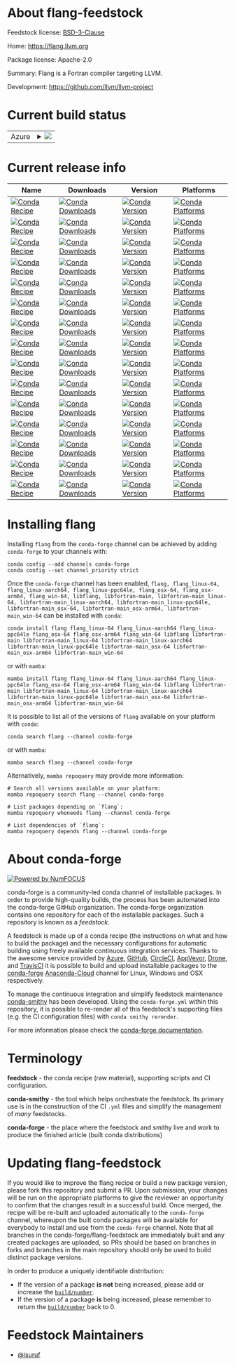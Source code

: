 About flang-feedstock
=====================

Feedstock license: [BSD-3-Clause](https://github.com/conda-forge/flang-feedstock/blob/main/LICENSE.txt)

Home: https://flang.llvm.org

Package license: Apache-2.0

Summary: Flang is a Fortran compiler targeting LLVM.

Development: https://github.com/llvm/llvm-project

Current build status
====================


<table>
    
  <tr>
    <td>Azure</td>
    <td>
      <details>
        <summary>
          <a href="https://dev.azure.com/conda-forge/feedstock-builds/_build/latest?definitionId=2931&branchName=main">
            <img src="https://dev.azure.com/conda-forge/feedstock-builds/_apis/build/status/flang-feedstock?branchName=main">
          </a>
        </summary>
        <table>
          <thead><tr><th>Variant</th><th>Status</th></tr></thead>
          <tbody><tr>
              <td>linux_64</td>
              <td>
                <a href="https://dev.azure.com/conda-forge/feedstock-builds/_build/latest?definitionId=2931&branchName=main">
                  <img src="https://dev.azure.com/conda-forge/feedstock-builds/_apis/build/status/flang-feedstock?branchName=main&jobName=linux&configuration=linux%20linux_64_" alt="variant">
                </a>
              </td>
            </tr><tr>
              <td>linux_aarch64</td>
              <td>
                <a href="https://dev.azure.com/conda-forge/feedstock-builds/_build/latest?definitionId=2931&branchName=main">
                  <img src="https://dev.azure.com/conda-forge/feedstock-builds/_apis/build/status/flang-feedstock?branchName=main&jobName=linux&configuration=linux%20linux_aarch64_" alt="variant">
                </a>
              </td>
            </tr><tr>
              <td>linux_ppc64le</td>
              <td>
                <a href="https://dev.azure.com/conda-forge/feedstock-builds/_build/latest?definitionId=2931&branchName=main">
                  <img src="https://dev.azure.com/conda-forge/feedstock-builds/_apis/build/status/flang-feedstock?branchName=main&jobName=linux&configuration=linux%20linux_ppc64le_" alt="variant">
                </a>
              </td>
            </tr><tr>
              <td>osx_64</td>
              <td>
                <a href="https://dev.azure.com/conda-forge/feedstock-builds/_build/latest?definitionId=2931&branchName=main">
                  <img src="https://dev.azure.com/conda-forge/feedstock-builds/_apis/build/status/flang-feedstock?branchName=main&jobName=osx&configuration=osx%20osx_64_" alt="variant">
                </a>
              </td>
            </tr><tr>
              <td>osx_arm64</td>
              <td>
                <a href="https://dev.azure.com/conda-forge/feedstock-builds/_build/latest?definitionId=2931&branchName=main">
                  <img src="https://dev.azure.com/conda-forge/feedstock-builds/_apis/build/status/flang-feedstock?branchName=main&jobName=osx&configuration=osx%20osx_arm64_" alt="variant">
                </a>
              </td>
            </tr><tr>
              <td>win_64</td>
              <td>
                <a href="https://dev.azure.com/conda-forge/feedstock-builds/_build/latest?definitionId=2931&branchName=main">
                  <img src="https://dev.azure.com/conda-forge/feedstock-builds/_apis/build/status/flang-feedstock?branchName=main&jobName=win&configuration=win%20win_64_" alt="variant">
                </a>
              </td>
            </tr>
          </tbody>
        </table>
      </details>
    </td>
  </tr>
</table>

Current release info
====================

| Name | Downloads | Version | Platforms |
| --- | --- | --- | --- |
| [![Conda Recipe](https://img.shields.io/badge/recipe-flang-green.svg)](https://anaconda.org/conda-forge/flang) | [![Conda Downloads](https://img.shields.io/conda/dn/conda-forge/flang.svg)](https://anaconda.org/conda-forge/flang) | [![Conda Version](https://img.shields.io/conda/vn/conda-forge/flang.svg)](https://anaconda.org/conda-forge/flang) | [![Conda Platforms](https://img.shields.io/conda/pn/conda-forge/flang.svg)](https://anaconda.org/conda-forge/flang) |
| [![Conda Recipe](https://img.shields.io/badge/recipe-flang_linux--64-green.svg)](https://anaconda.org/conda-forge/flang_linux-64) | [![Conda Downloads](https://img.shields.io/conda/dn/conda-forge/flang_linux-64.svg)](https://anaconda.org/conda-forge/flang_linux-64) | [![Conda Version](https://img.shields.io/conda/vn/conda-forge/flang_linux-64.svg)](https://anaconda.org/conda-forge/flang_linux-64) | [![Conda Platforms](https://img.shields.io/conda/pn/conda-forge/flang_linux-64.svg)](https://anaconda.org/conda-forge/flang_linux-64) |
| [![Conda Recipe](https://img.shields.io/badge/recipe-flang_linux--aarch64-green.svg)](https://anaconda.org/conda-forge/flang_linux-aarch64) | [![Conda Downloads](https://img.shields.io/conda/dn/conda-forge/flang_linux-aarch64.svg)](https://anaconda.org/conda-forge/flang_linux-aarch64) | [![Conda Version](https://img.shields.io/conda/vn/conda-forge/flang_linux-aarch64.svg)](https://anaconda.org/conda-forge/flang_linux-aarch64) | [![Conda Platforms](https://img.shields.io/conda/pn/conda-forge/flang_linux-aarch64.svg)](https://anaconda.org/conda-forge/flang_linux-aarch64) |
| [![Conda Recipe](https://img.shields.io/badge/recipe-flang_linux--ppc64le-green.svg)](https://anaconda.org/conda-forge/flang_linux-ppc64le) | [![Conda Downloads](https://img.shields.io/conda/dn/conda-forge/flang_linux-ppc64le.svg)](https://anaconda.org/conda-forge/flang_linux-ppc64le) | [![Conda Version](https://img.shields.io/conda/vn/conda-forge/flang_linux-ppc64le.svg)](https://anaconda.org/conda-forge/flang_linux-ppc64le) | [![Conda Platforms](https://img.shields.io/conda/pn/conda-forge/flang_linux-ppc64le.svg)](https://anaconda.org/conda-forge/flang_linux-ppc64le) |
| [![Conda Recipe](https://img.shields.io/badge/recipe-flang_osx--64-green.svg)](https://anaconda.org/conda-forge/flang_osx-64) | [![Conda Downloads](https://img.shields.io/conda/dn/conda-forge/flang_osx-64.svg)](https://anaconda.org/conda-forge/flang_osx-64) | [![Conda Version](https://img.shields.io/conda/vn/conda-forge/flang_osx-64.svg)](https://anaconda.org/conda-forge/flang_osx-64) | [![Conda Platforms](https://img.shields.io/conda/pn/conda-forge/flang_osx-64.svg)](https://anaconda.org/conda-forge/flang_osx-64) |
| [![Conda Recipe](https://img.shields.io/badge/recipe-flang_osx--arm64-green.svg)](https://anaconda.org/conda-forge/flang_osx-arm64) | [![Conda Downloads](https://img.shields.io/conda/dn/conda-forge/flang_osx-arm64.svg)](https://anaconda.org/conda-forge/flang_osx-arm64) | [![Conda Version](https://img.shields.io/conda/vn/conda-forge/flang_osx-arm64.svg)](https://anaconda.org/conda-forge/flang_osx-arm64) | [![Conda Platforms](https://img.shields.io/conda/pn/conda-forge/flang_osx-arm64.svg)](https://anaconda.org/conda-forge/flang_osx-arm64) |
| [![Conda Recipe](https://img.shields.io/badge/recipe-flang_win--64-green.svg)](https://anaconda.org/conda-forge/flang_win-64) | [![Conda Downloads](https://img.shields.io/conda/dn/conda-forge/flang_win-64.svg)](https://anaconda.org/conda-forge/flang_win-64) | [![Conda Version](https://img.shields.io/conda/vn/conda-forge/flang_win-64.svg)](https://anaconda.org/conda-forge/flang_win-64) | [![Conda Platforms](https://img.shields.io/conda/pn/conda-forge/flang_win-64.svg)](https://anaconda.org/conda-forge/flang_win-64) |
| [![Conda Recipe](https://img.shields.io/badge/recipe-libflang-green.svg)](https://anaconda.org/conda-forge/libflang) | [![Conda Downloads](https://img.shields.io/conda/dn/conda-forge/libflang.svg)](https://anaconda.org/conda-forge/libflang) | [![Conda Version](https://img.shields.io/conda/vn/conda-forge/libflang.svg)](https://anaconda.org/conda-forge/libflang) | [![Conda Platforms](https://img.shields.io/conda/pn/conda-forge/libflang.svg)](https://anaconda.org/conda-forge/libflang) |
| [![Conda Recipe](https://img.shields.io/badge/recipe-libfortran--main-green.svg)](https://anaconda.org/conda-forge/libfortran-main) | [![Conda Downloads](https://img.shields.io/conda/dn/conda-forge/libfortran-main.svg)](https://anaconda.org/conda-forge/libfortran-main) | [![Conda Version](https://img.shields.io/conda/vn/conda-forge/libfortran-main.svg)](https://anaconda.org/conda-forge/libfortran-main) | [![Conda Platforms](https://img.shields.io/conda/pn/conda-forge/libfortran-main.svg)](https://anaconda.org/conda-forge/libfortran-main) |
| [![Conda Recipe](https://img.shields.io/badge/recipe-libfortran--main_linux--64-green.svg)](https://anaconda.org/conda-forge/libfortran-main_linux-64) | [![Conda Downloads](https://img.shields.io/conda/dn/conda-forge/libfortran-main_linux-64.svg)](https://anaconda.org/conda-forge/libfortran-main_linux-64) | [![Conda Version](https://img.shields.io/conda/vn/conda-forge/libfortran-main_linux-64.svg)](https://anaconda.org/conda-forge/libfortran-main_linux-64) | [![Conda Platforms](https://img.shields.io/conda/pn/conda-forge/libfortran-main_linux-64.svg)](https://anaconda.org/conda-forge/libfortran-main_linux-64) |
| [![Conda Recipe](https://img.shields.io/badge/recipe-libfortran--main_linux--aarch64-green.svg)](https://anaconda.org/conda-forge/libfortran-main_linux-aarch64) | [![Conda Downloads](https://img.shields.io/conda/dn/conda-forge/libfortran-main_linux-aarch64.svg)](https://anaconda.org/conda-forge/libfortran-main_linux-aarch64) | [![Conda Version](https://img.shields.io/conda/vn/conda-forge/libfortran-main_linux-aarch64.svg)](https://anaconda.org/conda-forge/libfortran-main_linux-aarch64) | [![Conda Platforms](https://img.shields.io/conda/pn/conda-forge/libfortran-main_linux-aarch64.svg)](https://anaconda.org/conda-forge/libfortran-main_linux-aarch64) |
| [![Conda Recipe](https://img.shields.io/badge/recipe-libfortran--main_linux--ppc64le-green.svg)](https://anaconda.org/conda-forge/libfortran-main_linux-ppc64le) | [![Conda Downloads](https://img.shields.io/conda/dn/conda-forge/libfortran-main_linux-ppc64le.svg)](https://anaconda.org/conda-forge/libfortran-main_linux-ppc64le) | [![Conda Version](https://img.shields.io/conda/vn/conda-forge/libfortran-main_linux-ppc64le.svg)](https://anaconda.org/conda-forge/libfortran-main_linux-ppc64le) | [![Conda Platforms](https://img.shields.io/conda/pn/conda-forge/libfortran-main_linux-ppc64le.svg)](https://anaconda.org/conda-forge/libfortran-main_linux-ppc64le) |
| [![Conda Recipe](https://img.shields.io/badge/recipe-libfortran--main_osx--64-green.svg)](https://anaconda.org/conda-forge/libfortran-main_osx-64) | [![Conda Downloads](https://img.shields.io/conda/dn/conda-forge/libfortran-main_osx-64.svg)](https://anaconda.org/conda-forge/libfortran-main_osx-64) | [![Conda Version](https://img.shields.io/conda/vn/conda-forge/libfortran-main_osx-64.svg)](https://anaconda.org/conda-forge/libfortran-main_osx-64) | [![Conda Platforms](https://img.shields.io/conda/pn/conda-forge/libfortran-main_osx-64.svg)](https://anaconda.org/conda-forge/libfortran-main_osx-64) |
| [![Conda Recipe](https://img.shields.io/badge/recipe-libfortran--main_osx--arm64-green.svg)](https://anaconda.org/conda-forge/libfortran-main_osx-arm64) | [![Conda Downloads](https://img.shields.io/conda/dn/conda-forge/libfortran-main_osx-arm64.svg)](https://anaconda.org/conda-forge/libfortran-main_osx-arm64) | [![Conda Version](https://img.shields.io/conda/vn/conda-forge/libfortran-main_osx-arm64.svg)](https://anaconda.org/conda-forge/libfortran-main_osx-arm64) | [![Conda Platforms](https://img.shields.io/conda/pn/conda-forge/libfortran-main_osx-arm64.svg)](https://anaconda.org/conda-forge/libfortran-main_osx-arm64) |
| [![Conda Recipe](https://img.shields.io/badge/recipe-libfortran--main_win--64-green.svg)](https://anaconda.org/conda-forge/libfortran-main_win-64) | [![Conda Downloads](https://img.shields.io/conda/dn/conda-forge/libfortran-main_win-64.svg)](https://anaconda.org/conda-forge/libfortran-main_win-64) | [![Conda Version](https://img.shields.io/conda/vn/conda-forge/libfortran-main_win-64.svg)](https://anaconda.org/conda-forge/libfortran-main_win-64) | [![Conda Platforms](https://img.shields.io/conda/pn/conda-forge/libfortran-main_win-64.svg)](https://anaconda.org/conda-forge/libfortran-main_win-64) |

Installing flang
================

Installing `flang` from the `conda-forge` channel can be achieved by adding `conda-forge` to your channels with:

```
conda config --add channels conda-forge
conda config --set channel_priority strict
```

Once the `conda-forge` channel has been enabled, `flang, flang_linux-64, flang_linux-aarch64, flang_linux-ppc64le, flang_osx-64, flang_osx-arm64, flang_win-64, libflang, libfortran-main, libfortran-main_linux-64, libfortran-main_linux-aarch64, libfortran-main_linux-ppc64le, libfortran-main_osx-64, libfortran-main_osx-arm64, libfortran-main_win-64` can be installed with `conda`:

```
conda install flang flang_linux-64 flang_linux-aarch64 flang_linux-ppc64le flang_osx-64 flang_osx-arm64 flang_win-64 libflang libfortran-main libfortran-main_linux-64 libfortran-main_linux-aarch64 libfortran-main_linux-ppc64le libfortran-main_osx-64 libfortran-main_osx-arm64 libfortran-main_win-64
```

or with `mamba`:

```
mamba install flang flang_linux-64 flang_linux-aarch64 flang_linux-ppc64le flang_osx-64 flang_osx-arm64 flang_win-64 libflang libfortran-main libfortran-main_linux-64 libfortran-main_linux-aarch64 libfortran-main_linux-ppc64le libfortran-main_osx-64 libfortran-main_osx-arm64 libfortran-main_win-64
```

It is possible to list all of the versions of `flang` available on your platform with `conda`:

```
conda search flang --channel conda-forge
```

or with `mamba`:

```
mamba search flang --channel conda-forge
```

Alternatively, `mamba repoquery` may provide more information:

```
# Search all versions available on your platform:
mamba repoquery search flang --channel conda-forge

# List packages depending on `flang`:
mamba repoquery whoneeds flang --channel conda-forge

# List dependencies of `flang`:
mamba repoquery depends flang --channel conda-forge
```


About conda-forge
=================

[![Powered by
NumFOCUS](https://img.shields.io/badge/powered%20by-NumFOCUS-orange.svg?style=flat&colorA=E1523D&colorB=007D8A)](https://numfocus.org)

conda-forge is a community-led conda channel of installable packages.
In order to provide high-quality builds, the process has been automated into the
conda-forge GitHub organization. The conda-forge organization contains one repository
for each of the installable packages. Such a repository is known as a *feedstock*.

A feedstock is made up of a conda recipe (the instructions on what and how to build
the package) and the necessary configurations for automatic building using freely
available continuous integration services. Thanks to the awesome service provided by
[Azure](https://azure.microsoft.com/en-us/services/devops/), [GitHub](https://github.com/),
[CircleCI](https://circleci.com/), [AppVeyor](https://www.appveyor.com/),
[Drone](https://cloud.drone.io/welcome), and [TravisCI](https://travis-ci.com/)
it is possible to build and upload installable packages to the
[conda-forge](https://anaconda.org/conda-forge) [Anaconda-Cloud](https://anaconda.org/)
channel for Linux, Windows and OSX respectively.

To manage the continuous integration and simplify feedstock maintenance
[conda-smithy](https://github.com/conda-forge/conda-smithy) has been developed.
Using the ``conda-forge.yml`` within this repository, it is possible to re-render all of
this feedstock's supporting files (e.g. the CI configuration files) with ``conda smithy rerender``.

For more information please check the [conda-forge documentation](https://conda-forge.org/docs/).

Terminology
===========

**feedstock** - the conda recipe (raw material), supporting scripts and CI configuration.

**conda-smithy** - the tool which helps orchestrate the feedstock.
                   Its primary use is in the construction of the CI ``.yml`` files
                   and simplify the management of *many* feedstocks.

**conda-forge** - the place where the feedstock and smithy live and work to
                  produce the finished article (built conda distributions)


Updating flang-feedstock
========================

If you would like to improve the flang recipe or build a new
package version, please fork this repository and submit a PR. Upon submission,
your changes will be run on the appropriate platforms to give the reviewer an
opportunity to confirm that the changes result in a successful build. Once
merged, the recipe will be re-built and uploaded automatically to the
`conda-forge` channel, whereupon the built conda packages will be available for
everybody to install and use from the `conda-forge` channel.
Note that all branches in the conda-forge/flang-feedstock are
immediately built and any created packages are uploaded, so PRs should be based
on branches in forks and branches in the main repository should only be used to
build distinct package versions.

In order to produce a uniquely identifiable distribution:
 * If the version of a package **is not** being increased, please add or increase
   the [``build/number``](https://docs.conda.io/projects/conda-build/en/latest/resources/define-metadata.html#build-number-and-string).
 * If the version of a package **is** being increased, please remember to return
   the [``build/number``](https://docs.conda.io/projects/conda-build/en/latest/resources/define-metadata.html#build-number-and-string)
   back to 0.

Feedstock Maintainers
=====================

* [@isuruf](https://github.com/isuruf/)

